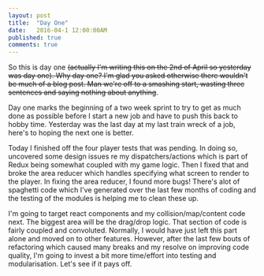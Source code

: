 ```yaml
---
layout: post
title:  "Day One"
date:   2016-04-1 12:00:00AM
published: true
comments: true
---
```


So this is day one <del>(actually I'm writing this on the 2nd of April so yesterday was day one). Why day one? I'm glad you asked otherwise there wouldn't be much of a blog post. Man we're off to a smashing start, wasting three sentences and saying nothing about anything</del>.

Day one marks the beginning of a two week sprint to try to get as much done as possible before I start a new job and have to push this back to hobby time. Yesterday was the last day at my last train wreck of a job, here's to hoping the next one is better.
  
Today I finished off the four player tests that was pending. In doing so, uncovered some design issues re my dispatchers/actions which is part of Redux being somewhat coupled with my game logic. Then I fixed that and broke the area reducer which handles specifying what screen to render to the player. In fixing the area reducer, I found more bugs! There's alot of spaghetti code which I've generated over the last few months of coding and the testing of the modules is helping me to clean these up.

I'm going to target react components and my collision/map/content code next. The biggest area will be the drag/drop logic. That section of code is fairly coupled and convoluted. Normally, I would have just left this part alone and moved on to other features. However, after the last few bouts of refactoring which caused many breaks and my resolve on improving code quality, I'm going to invest a bit more time/effort into testing and modularisation. Let's see if it pays off.
